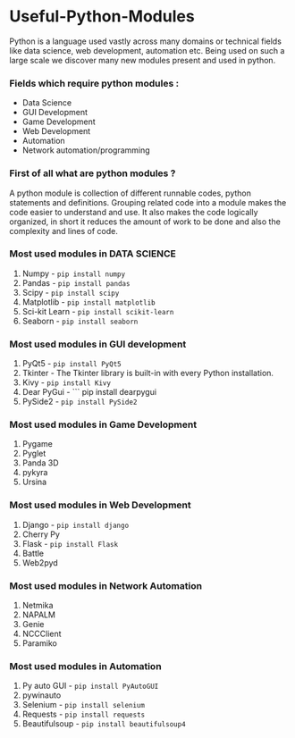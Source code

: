 # Useful-Python-Modules
Python is a language used vastly across many domains or technical fields like data science, web development, automation etc. Being used on such a large scale we discover many new modules present and used in python.
### Fields which require python modules :
* Data Science
* GUI Development
* Game Development 
* Web Development
* Automation
* Network automation/programming

### First of all what are python modules ?
<justify>A python module is collection of different runnable codes, python statements and definitions. Grouping related code into a module makes the code easier to understand and use. It also makes the code logically organized, in short it reduces the amount of work to be done and also the complexity and lines of code.</justify>
<br>
### Most used modules in DATA SCIENCE

1) Numpy - ``` pip install numpy ``` 
2) Pandas - ``` pip install pandas ```
3) Scipy - ``` pip install scipy ```
4) Matplotlib - ``` pip install matplotlib ``` 
5) Sci-kit Learn - ``` pip install scikit-learn ```
6) Seaborn - ``` pip install seaborn ``` 

### Most used modules in GUI development 

1) PyQt5 - ``` pip install PyQt5 ```
2) Tkinter - The Tkinter library is built-in with every Python installation.
3) Kivy - ``` pip install Kivy ```
4) Dear PyGui - ``` pip install dearpygui
5) PySide2 - ``` pip install PySide2 ```

### Most used modules in Game Development

1) Pygame
2) Pyglet
3) Panda 3D
4) pykyra
5) Ursina

### Most used modules in Web Development

1) Django - ``` pip install django ``` 
2) Cherry Py
3) Flask - ``` pip install Flask ``` 
4) Battle
5) Web2pyd

### Most used modules in Network Automation

1) Netmika
2) NAPALM
3) Genie
4) NCCClient
5) Paramiko

### Most used modules in Automation

1) Py auto GUI - ``` pip install PyAutoGUI ```
2) pywinauto
3) Selenium - ``` pip install selenium ```
4) Requests - ``` pip install requests ``` 
5) Beautifulsoup - ``` pip install beautifulsoup4 ``` 
 
